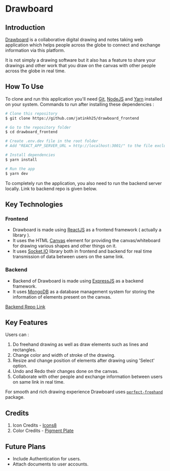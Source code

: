 # Drawboard

## Introduction

[Drawboard](https://drawboardapp.netlify.app) is a collaborative digital drawing and notes taking web application which helps people across the globe to connect and exchange information via this platform.

It is not simply a drawing software but it also has a feature to share your drawings and other work that you draw on the canvas with other people across the globe in real time.

## How To Use

To clone and run this application you'll need [Git](https://git-scm.com), [NodeJS](https://nodejs.org/en) and [Yarn](https://yarnpkg.com) installed on your system. Commands to run after installing these dependencies :

```bash
# Clone this repository
$ git clone https://github.com/jatinkh25/drawboard_frontend

# Go to the repository folder
$ cd drawboard_frontend

# Create .env.dev file in the root folder
# Add "REACT_APP_SERVER_URL = http://localhost:3001/" to the file excluding inverted commas.

# Install dependencies
$ yarn install

# Run the app
$ yarn dev

```

To completely run the application, you also need to run the backend server locally. Link to backend repo is given below.

## Key Technologies

### Frontend

- Drawboard is made using [ReactJS](https://reactjs.org) as a frontend framework ( actually a library ).
- It uses the HTML [Canvas](https://developer.mozilla.org/en-US/docs/Web/API/Canvas_API) element for providing the canvas/whiteboard for drawing various shapes and other things on it.
- It uses [Socket.IO](https://socket.io) library both in frontend and backend for real time transmission of data between users on the same link.

### Backend

- Backend of Drawboard is made using [ExpressJS]() as a backend framework.
- It uses [MongoDB](https://www.mongodb.com) as a database management system for storing the information of elements present on the canvas.

[Backend Repo Link]( https://github.com/jatinkh25/drawboard_backend )

## Key Features

Users can :

1. Do freehand drawing as well as draw elements such as lines and rectangles.
2. Change color and width of stroke of the drawing.
3. Resize and change position of elements after drawing using 'Select' option.
4. Undo and Redo their changes done on the canvas.
5. Collaborate with other people and exchange information between users on same link in real time.

For smooth and rich drawing experience Drawboard uses [`perfect-freehand`](https://www.npmjs.com/package/perfect-freehand) package.

## Credits

1. Icon Credits - [Icons8](https://icons8.com/)
2. Color Credits - [Pigment Plate](https://pigmentplate.web.app)

## Future Plans

- Include Authentication for users.
- Attach documents to user accounts.

